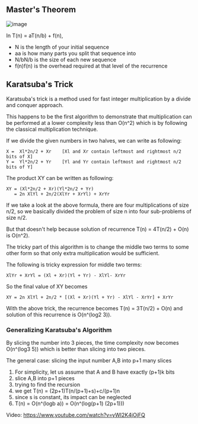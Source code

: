 ## Master's Theorem
![image](https://user-images.githubusercontent.com/95273765/202820317-54395f4f-7f02-4b3e-9bc1-e8880dd2cdc4.png)

In T(n) = aT(n/b) + f(n),
- N is the length of your initial sequence
- aa is how many parts you split that sequence into
- N/bN/b is the size of each new sequence
- f(n)f(n) is the overhead required at that level of the recurrence

## Karatsuba's Trick
Karatsuba's trick is a method used for fast integer multiplication by a divide and conquer approach.

This happens to be the first algorithm to demonstrate that multiplication can be performed at a lower complexity less than O(n^2) which is by following the classical multiplication technique.

If we divide the given numbers in two halves, we can write as following:
```
X =  Xl*2n/2 + Xr    [Xl and Xr contain leftmost and rightmost n/2 bits of X]
Y =  Yl*2n/2 + Yr    [Yl and Yr contain leftmost and rightmost n/2 bits of Y]
```

The product XY can be written as following:
```
XY = (Xl*2n/2 + Xr)(Yl*2n/2 + Yr)
   = 2n XlYl + 2n/2(XlYr + XrYl) + XrYr
```

If we take a look at the above formula, there are four multiplications of size n/2, so we basically divided the problem of size n into four sub-problems of size n/2.

But that doesn't help because solution of recurrence T(n) = 4T(n/2) + O(n) is O(n^2).

The tricky part of this algorithm is to change the middle two terms to some other form so that only extra multiplication would be sufficient.

The following is tricky expression for middle two terms:
```
XlYr + XrYl = (Xl + Xr)(Yl + Yr) - XlYl- XrYr
```

So the final value of XY becomes
```
XY = 2n XlYl + 2n/2 * [(Xl + Xr)(Yl + Yr) - XlYl - XrYr] + XrYr
```

With the above trick, the recurrence becomes T(n) = 3T(n/2) + O(n) and solution of this recurrence is O(n^(log2 3)).

### Generalizing Karatsuba's Algorithm
By slicing the number into 3 pieces, the time complexity now becomes O(n^(log3 5)) which is better than slicing into two pieces.

The general case: slicing the input number A,B into p+1 many slices
1. For simplicity, let us assume that A and B have exactly (p+1)k bits
2. slice A,B into p+1 pieces
3. trying to find the recursion
4. we get T(n) = (2p+1)T(n/(p+1)+s)+c/(p+1)n
5. since s is constant, its impact can be neglected
6. T(n) = O(n^(logb a)) = O(n^(log(p+1) (2p+1)))

Video: https://www.youtube.com/watch?v=yWI2K4jOjFQ
